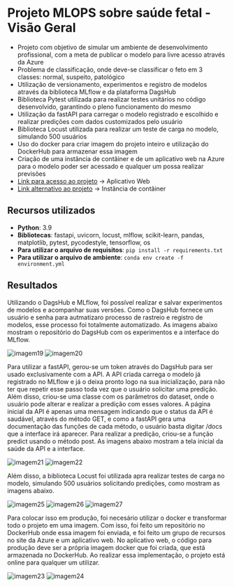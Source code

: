 # Projeto MLOPS sobre saúde fetal - Visão Geral 
 - Projeto com objetivo de simular um ambiente de desenvolvimento profissional, com a meta de publicar o modelo para livre acesso através da Azure
 - Problema de classificação, onde deve-se classificar o feto em 3 classes: normal, suspeito, patológico
 - Utilização de versionamento, experimentos e registro de modelos através da biblioteca MLflow e da plataforma DagsHub
 - Biblioteca Pytest utilizada para realizar testes unitários no código desenvolvido, garantindo o pleno funcionamento do mesmo
 - Utilização da fastAPI para carregar o modelo registrado e escolhido e realizar predições com dados customizados pelo usuário
 - Biblioteca Locust utilizada para realizar um teste de carga no modelo, simulando 500 usuários
 - Uso do docker para criar imagem do projeto inteiro e utilização do DockerHub para armazenar essa imagem
 - Criação de uma instância de contâiner e de um aplicativo web na Azure para o modelo poder ser acessado e qualquer um possa realizar previsões
 - [Link para acesso ao projeto](https://fetalhealth-api.azurewebsites.net/docs#) -> Aplicativo Web
 - [Link alternativo ao projeto](http://fetalhealth-testvitor-api.gngtdvancfh0fjbe.brazilsouth.azurecontainer.io/docs#/) -> Instância de contâiner

## Recursos utilizados
 - **Python**: 3.9
 - **Bibliotecas**: fastapi, uvicorn, locust, mlflow, scikit-learn, pandas, matplotlib, pytest, pycodestyle, tensorflow, os
 - **Para utilizar o arquivo de requisitos**: `pip install -r requirements.txt`
 - **Para utilizar o arquivo de ambiente**: `conda env create -f environment.yml`

## Resultados
Utilizando o DagsHub e MLflow, foi possível realizar e salvar experimentos de modelos e acompanhar suas versões. Como o DagsHub fornece um usuário e senha para autmatizaro processo de rastreio e registro de modelos, esse processo foi totalmente automatizado. As imagens abaixo mostram o repositório do DagsHub com os experimentos e a interface do MLflow.

![imagem19](https://github.com/vitorccmanso/Pos-Graduacao/assets/129124026/92a62484-a532-4d2e-a74b-d8311b1a0c69)
![imagem20](https://github.com/vitorccmanso/Pos-Graduacao/assets/129124026/18ccc82d-9a3f-4bef-823f-f66d19038844)

Para utilizar a fastAPI, gerou-se um token através do DagsHub para ser usado exclusivamente com a API. A API criada carrega o modelo já registrado no MLflow e já o deixa pronto logo na sua inicialização, para não ter que repetir esse passo toda vez que o usuário solicitar uma predição. Além disso, criou-se uma classe com os parâmetros do dataset, onde o usuário pode alterar e realizar a predição com esses valores.
A página inicial da API é apenas uma mensagem indicando que o status da API é saudável, através do método GET, e como a fastAPI gera uma documentação das funções de cada método, o usuário basta digitar /docs que a interface irá aparecer. Para realizar a predição, criou-se a função predict usando o método post. As imagens abaixo mostram a tela inicial da saúde da API e a interface.

![imagem21](https://github.com/vitorccmanso/Pos-Graduacao/assets/129124026/6bb1ef2a-792c-418a-b079-10962054cba0)
![imagem22](https://github.com/vitorccmanso/Pos-Graduacao/assets/129124026/26847d2a-88aa-420d-8b2b-a2ce27f1d2f4)

Além disso, a biblioteca Locust foi utilizada apra realizar testes de carga no modelo, simulando 500 usuários solicitando predições, como mostram as imagens abaixo.

![imagem25](https://github.com/vitorccmanso/Pos-Graduacao/assets/129124026/83f0b6c0-75a7-4bda-a18d-c2b040a34329)
![imagem26](https://github.com/vitorccmanso/Pos-Graduacao/assets/129124026/020a5be4-6a33-4273-8e0a-2051d638d0bd)
![imagem27](https://github.com/vitorccmanso/Pos-Graduacao/assets/129124026/9adfe4a3-fde4-4082-9057-93d629112097)

Para colocar isso em produção, foi necesário utilizar o docker e transformar todo o projeto em uma imagem. Com isso, foi feito um repositório no DockerHub onde essa imagem foi enviada, e foi feito um grupo de recursos no site da Azure e um aplicativo web. No aplicativo web, o código para produção deve ser a própria imagem docker que foi criada, que está armazenada no DockerHub. Ao realizar essa implementação, o projeto está online para qualquer um utilizar.

![imagem23](https://github.com/vitorccmanso/Pos-Graduacao/assets/129124026/818b9977-49b1-4d0c-93ab-7a654ab17d02)
![imagem24](https://github.com/vitorccmanso/Pos-Graduacao/assets/129124026/a629b3d7-7d6a-4576-8482-22ef08ef6be2)
